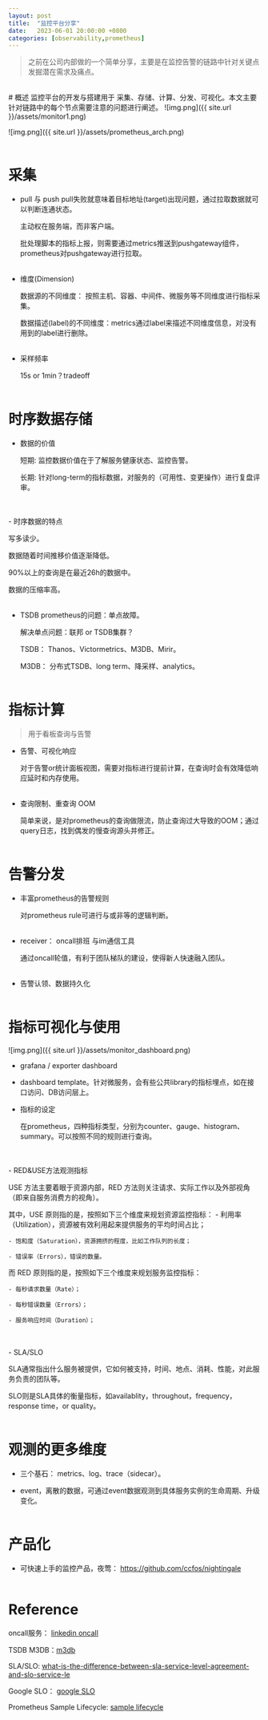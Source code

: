 ```yaml
---
layout: post
title:  "监控平台分享"
date:   2023-06-01 20:00:00 +0800
categories: [observability,prometheus]
---
```

> 之前在公司内部做的一个简单分享，主要是在监控告警的链路中针对关键点发掘潜在需求及痛点。

<br />
# 概述
监控平台的开发与搭建用于 采集、存储、计算、分发、可视化。本文主要针对链路中的每个节点需要注意的问题进行阐述。
![img.png]({{ site.url }}/assets/monitor1.png)

![img.png]({{ site.url }}/assets/prometheus_arch.png)
<br />
<br />
# 采集
- pull 与 push
  pull失败就意味着目标地址(target)出现问题，通过拉取数据就可以判断连通状态。
  
  主动权在服务端，而非客户端。
  
  批处理脚本的指标上报，则需要通过metrics推送到pushgateway组件，prometheus对pushgateway进行拉取。
  <br />
  <br />
- 维度(Dimension)

  数据源的不同维度： 按照主机、容器、中间件、微服务等不同维度进行指标采集。

  数据描述(label)的不同维度：metrics通过label来描述不同维度信息，对没有用到的label进行删除。
  <br />
  <br />
- 采样频率

  15s or 1min？tradeoff
  <br />
  <br />
# 时序数据存储

- 数据的价值

  短期: 监控数据价值在于了解服务健康状态、监控告警。

  长期: 针对long-term的指标数据，对服务的（可用性、变更操作）进行复盘评审。
 <br />
 <br />
- 时序数据的特点

  写多读少。

  数据随着时间推移价值逐渐降低。

  90%以上的查询是在最近26h的数据中。
  
  数据的压缩率高。
  <br />
  <br />
- TSDB
  prometheus的问题：单点故障。

  解决单点问题：联邦 or TSDB集群？

  TSDB： Thanos、Victormetrics、M3DB、Mirir。
  
  M3DB： 分布式TSDB、long term、降采样、analytics。
  <br />
  <br />

# 指标计算
> 用于看板查询与告警

- 告警、可视化响应

  对于告警or统计面板视图，需要对指标进行提前计算，在查询时会有效降低响应延时和内存使用。
  <br />
  <br />
- 查询限制、重查询 OOM

  简单来说，是对prometheus的查询做限流，防止查询过大导致的OOM；通过query日志，找到偶发的慢查询源头并修正。
  <br />
  <br />
# 告警分发

- 丰富prometheus的告警规则

  对prometheus rule可进行与或非等的逻辑判断。
  <br />
  <br />
- receiver： oncall排班 与im通信工具

  通过oncall轮值，有利于团队梯队的建设，使得新人快速融入团队。
  <br />
  <br />
- 告警认领、数据持久化
  <br />
  <br />
# 指标可视化与使用

![img.png]({{ site.url }}/assets/monitor_dashboard.png)

- grafana /  exporter dashboard

- dashboard template。针对微服务，会有些公共library的指标埋点，如在接口访问、DB访问层上。

- 指标的设定

  在prometheus，四种指标类型，分别为counter、gauge、histogram、summary。可以按照不同的规则进行查询。
 <br />
 <br />
- RED&USE方法观测指标

  USE 方法主要着眼于资源内部，RED 方法则关注请求、实际工作以及外部视角（即来自服务消费方的视角）。
  
  其中，USE 原则指的是，按照如下三个维度来规划资源监控指标：
    - 利用率（Utilization），资源被有效利用起来提供服务的平均时间占比；
  
    - 饱和度（Saturation），资源拥挤的程度，比如工作队列的长度；
  
    - 错误率（Errors），错误的数量。

  而 RED 原则指的是，按照如下三个维度来规划服务监控指标：

    - 每秒请求数量（Rate）；
  
    - 每秒错误数量（Errors）；
  
    - 服务响应时间（Duration）；
 <br />
 <br />
- SLA/SLO

  SLA通常指出什么服务被提供，它如何被支持，时间、地点、消耗、性能，对此服务负责的团队等。

  SLO则是SLA具体的衡量指标，如availablity，throughout，frequency，response time，or quality。
  <br />
  <br />
# 观测的更多维度

- 三个基石： metrics、log、trace（sidecar）。

- event，离散的数据，可通过event数据观测到具体服务实例的生命周期、升级变化。
  <br />
  <br />
# 产品化

- 可快速上手的监控产品，夜莺： https://github.com/ccfos/nightingale
  <br />
  <br />
# Reference

oncall服务： [linkedin oncall](https://github.com/linkedin/oncall)

TSDB  M3DB：[m3db](https://m3db.io/)

SLA/SLO: [what-is-the-difference-between-sla-service-level-agreement-and-slo-service-le](https://sqa.stackexchange.com/questions/22213/what-is-the-difference-between-sla-service-level-agreement-and-slo-service-le)

Google SLO： [google SLO](https://sre.google/workbook/implementing-slos/)

Prometheus Sample Lifecycle:  [sample lifecycle](https://docs.google.com/presentation/d/1DNfqByJLnoV2-io1RCOf8hbJ79Fsm3Il9e7n1UZaWAg/edit#slide=id.g1ac46e5f455_0_18)